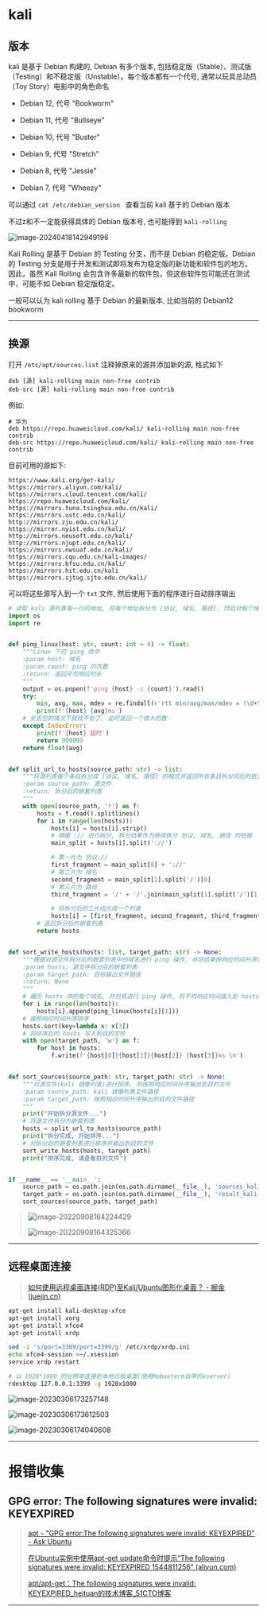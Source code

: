 # kali

## 版本

kali 是基于 Debian 构建的, Debian 有多个版本, 包括稳定版（Stable）、测试版（Testing）和不稳定版（Unstable）。每个版本都有一个代号, 通常以玩具总动员（Toy Story）电影中的角色命名
- Debian 12, 代号 "Bookworm"
- Debian 11, 代号 "Bullseye"

- Debian 10, 代号 "Buster"

- Debian 9, 代号 "Stretch"

- Debian 8, 代号 "Jessie"

- Debian 7, 代号 "Wheezy"


可以通过 `cat /etc/debian_version ` 查看当前 kali 基于的 Debian 版本

不过z和不一定能获得具体的 Debian 版本号, 也可能得到 `kali-rolling` 

![image-20240418142949196](http://cdn.ayusummer233.top/DailyNotes/image-20240418142949196.png)

Kali Rolling 是基于 Debian 的 Testing 分支，而不是 Debian 的稳定版。Debian 的 Testing 分支是用于开发和测试即将发布为稳定版的新功能和软件包的地方。因此，虽然 Kali Rolling 会包含许多最新的软件包，但这些软件包可能还在测试中，可能不如 Debian 稳定版稳定。

一般可以认为 kali rolling 基于 Debian 的最新版本, 比如当前的  Debian12 bookworm

----

## 换源

打开 `/etc/apt/sources.list` 注释掉原来的源并添加新的源, 格式如下

```list
deb [源] kali-rolling main non-free contrib
deb-src [源] kali-rolling main non-free contrib
```

例如:

```list
# 华为
deb https://repo.huaweicloud.com/kali/ kali-rolling main non-free contrib
deb-src https://repo.huaweicloud.com/kali/ kali-rolling main non-free contrib
```

目前可用的源如下:

```list
https://www.kali.org/get-kali/
https://mirrors.aliyun.com/kali/
https://mirrors.cloud.tencent.com/kali/
https://repo.huaweicloud.com/kali/
https://mirrors.tuna.tsinghua.edu.cn/kali/
https://mirrors.ustc.edu.cn/kali/
http://mirrors.zju.edu.cn/kali/
https://mirror.nyist.edu.cn/kali/
http://mirrors.neusoft.edu.cn/kali/
http://mirrors.njupt.edu.cn/kali/
https://mirrors.nwsuaf.edu.cn/kali/
https://mirrors.cqu.edu.cn/kali-images/
https://mirrors.bfsu.edu.cn/kali/
https://mirrors.hit.edu.cn/kali
https://mirrors.sjtug.sjtu.edu.cn/kali/
```

可以将这些源写入到一个 `txt` 文件, 然后使用下面的程序进行自动排序输出

```python
# 读取 kali 源列表每一行的地址, 将每个地址拆分为 [协议, 域名, 路径], 然后对每个域名 ping 4次, 按照响应时间递增排序, 输出到目的文件
import os
import re


def ping_linux(host: str, count: int = 4) -> float:
    """Linux 下的 ping 命令  
    :param host: 域名
    :param count: ping 的次数
    :return: 返回平均响应时长
    """
    output = os.popen(f'ping {host} -c {count}').read()
    try:
        min, avg, max, mdev = re.findall(r'rtt min/avg/max/mdev = (\d+\.\d+)/(\d+\.\d+)/(\d+\.\d+)/(\d+\.\d+) ms', output)[0]
        print(f'{host} {avg}ms')
    # 全丢包的情况下就找不到了, 此时返回一个很大的数
    except IndexError:
        print(f'{host} 超时')
        return 999999
    return float(avg)


def split_url_to_hosts(source_path: str) -> list:
    """将源列表每个条目拆分成 [协议, 域名, 路径] 的格式并返回所有条目拆分完后的嵌套列表  
    :param source_path: 源文件
    :return: 拆分后的嵌套列表
    """
    with open(source_path, 'r') as f:
        hosts = f.read().splitlines()
        for i in range(len(hosts)):
            hosts[i] = hosts[i].strip()
            # 根据 :// 进行拆分, 拆分结果作为继续拆分 协议, 域名, 路径 的依据
            main_split = hosts[i].split('://')

            # 第一片为 协议://
            first_fragment = main_split[0] + '://'
            # 第二片为 域名
            second_fragment = main_split[1].split('/')[0]
            # 第三片为 路径
            third_fragment = '/' + '/'.join(main_split[1].split('/')[1:])

            # 将拆分后的三片组合成一个列表
            hosts[i] = [first_fragment, second_fragment, third_fragment]
        # 返回拆分后的嵌套列表
        return hosts


def sort_write_hosts(hosts: list, target_path: str) -> None:
    """根据对源文件拆分后的嵌套列表中的域名进行 ping 操作, 并将结果按响应时间升序输出到目的文件  
    :param hosts: 源文件拆分后的嵌套列表  
    :param target_path: 目标输出文件路径
    :return: None
    """
    # 遍历 hosts 中的每个域名, 并对其进行 ping 操作, 将平均响应时间插入到 hosts 尾部
    for i in range(len(hosts)):
        hosts[i].append(ping_linux(hosts[i][1]))
    # 按照响应时间升序排序
    hosts.sort(key=lambda x: x[3])
    # 将排序后的 hosts 写入到目的文件
    with open(target_path, 'w') as f:
        for host in hosts:
            f.write(f'{host[0]}{host[1]}{host[2]} {host[3]}ms \n')


def sort_sources(source_path: str, target_path: str) -> None:
    """对源文件(kali 镜像列表)进行排序, 并按照响应时间升序输出到目的文件  
    :param source_path: kali 镜像列表文件路径  
    :param target_path: 按照相应时间升序输出的目的文件路径
    """
    print("开始拆分源文件...")
    # 将源文件拆分为嵌套列表
    hosts = split_url_to_hosts(source_path)
    print("拆分完成, 开始排序...")
    # 对拆分后的嵌套列表进行排序并输出到目的文件
    sort_write_hosts(hosts, target_path)    
    print("排序完成, 请查看目的文件")


if __name__ == '__main__':
    source_path = os.path.join(os.path.dirname(__file__), 'sources_kali.txt')
    target_path = os.path.join(os.path.dirname(__file__), 'result_kali.txt')
    sort_sources(source_path, target_path)
```

> ![image-20220908164224429](http://cdn.ayusummer233.top/img/202209081643208.png)
>
> ![image-20220908164325366](http://cdn.ayusummer233.top/img/202209081643429.png)

---

## 远程桌面连接

> [如何使用远程桌面连接(RDP)至Kali/Ubuntu图形化桌面？ - 掘金 (juejin.cn)](https://juejin.cn/post/7090421599781781512)

```bash
apt-get install kali-desktop-xfce
apt-get install xorg
apt-get install xfce4
apt-get install xrdp
```

```bash
sed -i 's/port=3389/port=3399/g' /etc/xrdp/xrdp.ini
echo xfce4-session >~/.xsession
service xrdp restart
```

```bash
# 以 1920*1080 的分辨率连接到本地远程桌面(使用Mobaxterm自带的xserver)
rdesktop 127.0.0.1:3399 -g 1920x1080
```

![image-20230306173257148](http://cdn.ayusummer233.top/DailyNotes/202303061735760.png)

![image-20230306173612503](http://cdn.ayusummer233.top/DailyNotes/202303061736408.png)

![image-20230306174040608](http://cdn.ayusummer233.top/DailyNotes/202303061740221.png)

---

# 报错收集

## GPG error: The following signatures were invalid: KEYEXPIRED

> [apt - "GPG error:The following signatures were invalid: KEYEXPIRED" - Ask Ubuntu](https://askubuntu.com/questions/650032/gpg-errorthe-following-signatures-were-invalid-keyexpired)
>
> [在Ubuntu实例中使用apt-get update命令时提示“The following signatures were invalid: KEYEXPIRED 1544811256” (aliyun.com)](https://help.aliyun.com/document_detail/149961.html)
>
> [apt/apt-get：The following signatures were invalid: KEYEXPIRED_heituan的技术博客_51CTO博客](https://blog.51cto.com/hackedu/3403797)

---



